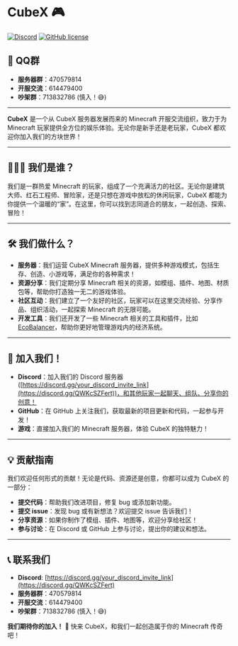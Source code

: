 # CubeX 🎮

[![Discord](https://img.shields.io/discord/xxxxxxxxxx.svg?label=&logo=discord&logoColor=ffffff&color=7389D8&labelColor=6A7EC2)](https://discord.gg/QWKcSZFert)
[![GitHub license](https://img.shields.io/github/license/Naereen/StrapDown.js.svg)](https://github.com/Naereen/StrapDown.js/blob/master/LICENSE)

## 📌 QQ群

- **服务器群**：470579814
- **开服交流**：614479400
- **吵架群**：713832786 (慎入！😅)

---

**CubeX** 是一个从 CubeX 服务器发展而来的 Minecraft 开服交流组织，致力于为 Minecraft 玩家提供全方位的娱乐体验。无论你是新手还是老玩家，CubeX 都欢迎你加入我们的方块世界！

---

## 🧑‍🤝‍🧑 我们是谁？

我们是一群热爱 Minecraft 的玩家，组成了一个充满活力的社区。无论你是建筑大师、红石工程师、冒险家，还是只想在游戏中放松的休闲玩家，CubeX 都能为你提供一个温暖的“家”。在这里，你可以找到志同道合的朋友，一起创造、探索、冒险！

---

## 🛠️ 我们做什么？

- **服务器**：我们运营 CubeX Minecraft 服务器，提供多种游戏模式，包括生存、创造、小游戏等，满足你的各种需求！
- **资源分享**：我们定期分享 Minecraft 相关的资源，如模组、插件、地图、材质包等，帮助你打造独一无二的游戏体验。
- **社区互动**：我们建立了一个友好的社区，玩家可以在这里交流经验、分享作品、组织活动，一起探索 Minecraft 的无限可能。
- **开发工具**：我们还开发了一些 Minecraft 相关的工具和插件，比如 [EcoBalancer](https://github.com/CubeX-MC/EcoBalancer)，帮助你更好地管理游戏内的经济系统。

---

## 🚀 加入我们！

- **Discord**：加入我们的 Discord 服务器 ([https://discord.gg/your_discord_invite_link](https://discord.gg/QWKcSZFert))，和其他玩家一起聊天、组队、分享你的创意！
- **GitHub**：在 GitHub 上关注我们，获取最新的项目更新和代码，一起参与开发！
- **游戏**：直接加入我们的 Minecraft 服务器，体验 CubeX 的独特魅力！

---

## 💡 贡献指南

我们欢迎任何形式的贡献！无论是代码、资源还是创意，你都可以成为 CubeX 的一部分：

- **提交代码**：帮助我们改进项目，修复 bug 或添加新功能。
- **提交 issue**：发现 bug 或有新想法？欢迎提交 issue 告诉我们！
- **分享资源**：如果你制作了模组、插件、地图等，欢迎分享给社区！
- **参与讨论**：在 Discord 或 GitHub 上参与讨论，提出你的建议和想法。

---

## 📞 联系我们

- **Discord**: [https://discord.gg/your_discord_invite_link](https://discord.gg/QWKcSZFert)
- **服务器群**：470579814
- **开服交流**：614479400
- **吵架群**：713832786 (慎入！😅)

**我们期待你的加入！** 🎉 快来 CubeX，和我们一起创造属于你的 Minecraft 传奇吧！
